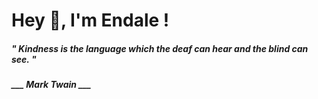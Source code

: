 <h1 title="head"> Hey 👋, I'm Endale !</h1>

**<h5><i>" Kindness is the language which the deaf can hear and the blind can see. "</i></h5>**

*<b>___ Mark Twain ___</b>*
